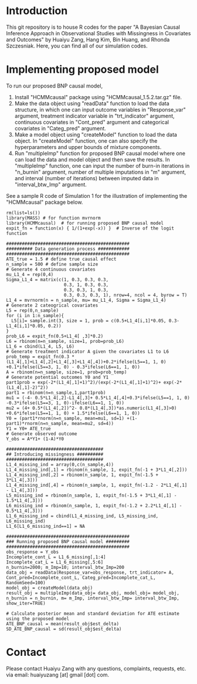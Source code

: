 # Introduction
This git repository is to house R codes for the paper "A Bayesian Causal Inference Approach in Observational Studies with Missingness in Covariates and Outcomes" by Huaiyu Zang, Hang Kim, Bin Huang, and Rhonda Szczesniak. Here, you can find all of our simulation codes. 

# Implementing proposed model
To run our proposed BNP causal model, 
1. Install "HCMMcausal" package using "HCMMcausal_1.5.2.tar.gz" file. 
2. Make the data object using "readData" function to load the data structure, in which one can input outcome variables in "Response_var" argument, treatment indicator variable in "trt_indicator" argument, continuous covariates in "Cont_pred" argument and categorical covariates in "Categ_pred" argument. 
3. Make a model object using "createModel" function to load the data object. In "createModel" function, one can also specify the hyperparameters and upper bounds of mixture components. 
4. Run "multipleImp" function for proposed BNP causal model where one can load the data and model object and then save the results. In "multipleImp" function, one can input the number of burn-in iterations in "n_burnin" argument, number of multiple imputations in "m" argument, and interval (number of iterations) between imputed data in "interval_btw_Imp" argument.

See a sample R code of Simulation 1 for the illustration of implementing the "HCMMcausal" package below. 

```
rm(list=ls())  
library(MASS) # for function mvrnorm 
library(HCMMcausal)  # for running proposed BNP causal model
expit_fn = function(x) { 1/(1+exp(-x)) }  # Inverse of the logit function 

###############################################
########## Data generation process ############
###############################################
ATE_true = 1.5 # define true causal effect
n_sample = 500 # define sample size
# Generate 4 continuous covariates
mu_L1_4 = rep(0,4)
Sigma_L1_4 = matrix(c(1, 0.3, 0.3, 0.3,                
                      0.3, 1, 0.3, 0.3, 
                      0.3, 0.3, 1, 0.3, 
                      0.3, 0.3, 0.3, 1), nrow=4, ncol = 4, byrow = T)
L1_4 = mvrnorm(n = n_sample, mu= mu_L1_4, Sigma = Sigma_L1_4)
# Generate 2 cateogrical covariates 
L5 = rep(0,n_sample)
for (i in 1:n_sample){
  L5[i]= sample.int(3, size = 1, prob = c(0.5+L1_4[i,1]*0.05, 0.3-L1_4[i,1]*0.05, 0.2))
}
prob_L6 = expit_fn(0.5+L1_4[ ,3]*0.2)
L6 = rbinom(n=n_sample, size=1, prob=prob_L6)
L1_6 = cbind(L1_4, L5, L6)
# Generate treatment indicator A given the covariates L1 to L6
prob_temp = expit_fn(0.3 *(L1_4[,1]+L1_4[,2]+L1_4[,3]+L1_4[,4])+0.2*ifelse(L5==1, 1, 0) +0.1*ifelse(L5==3, 1, 0) - 0.3*ifelse(L6==1, 1, 0))
A = rbinom(n=n_sample, size=1, prob=prob_temp)
# Generate potential outcomes Y0 and Y1
part1prob = exp(-2*(L1_4[,1]+1)^2)/(exp(-2*(L1_4[,1]+1)^2)+ exp(-2*(L1_4[,1]-2)^2))
part1 = rbinom(n=n_sample,1,part1prob)
mu1 = (-4- 0.5*L1_4[,2]-L1_4[,3]+ 0.5*L1_4[,4]+0.3*ifelse(L5==1, 1, 0) -0.3*ifelse(L5==3, 1, 0)-ifelse(L6==1, 1, 0))
mu2 = (4+ 0.5*(L1_4[,2])^2- 0.8*(L1_4[,3])*as.numeric(L1_4[,3]>0) +0.6*ifelse(L5==1, 1, 0) + 1.5*ifelse(L6==1, 1, 0))
Y0 = (part1*rnorm(n=n_sample, mean=mu1, sd=1) +(1-part1)*rnorm(n=n_sample, mean=mu2, sd=4))
Y1 = Y0+ ATE_true
# Generate observed outcome
Y_obs = A*Y1+ (1-A)*Y0 

#####################################
## Introducing missingness ##########
#####################################
L1_4_missing_ind = array(0,c(n_sample,4))
L1_4_missing_ind[,1] = rbinom(n_sample, 1, expit_fn(-1 + 3*L1_4[,2]))
L1_4_missing_ind[,2] = rbinom(n_sample, 1, expit_fn(-1.5 + 3*L1_4[,3]))
L1_4_missing_ind[,4] = rbinom(n_sample, 1, expit_fn(-1.2 - 2*L1_4[,1] - L1_4[,3]))
L5_missing_ind = rbinom(n_sample, 1, expit_fn(-1.5 + 3*L1_4[,1] - 1.5*L1_4[,3]))
L6_missing_ind = rbinom(n_sample, 1, expit_fn(-1.2 + 2.2*L1_4[,1] - 0.5*L1_4[,3]))
L1_6_missing_ind = cbind(L1_4_missing_ind, L5_missing_ind, L6_missing_ind)
L1_6[L1_6_missing_ind==1] = NA

###############################################
### Running proposed BNP causal model #########
###############################################
obs_response = Y_obs 
Incomplete_cont_L = L1_6_missing[,1:4]
Incomplete_cat_L = L1_6_missing[,5:6]
n_burnin=2000; m_Imp=10; interval_btw_Imp=200
data_obj = readData(Response_var=obs_response, trt_indicator= A, Cont_pred=Incomplete_cont_L, Categ_pred=Incomplete_cat_L, RandomSeed=100)
model_obj = createModel(data_obj)
result_obj = multipleImp(data_obj= data_obj, model_obj= model_obj, n_burnin = n_burnin, m= m_Imp, interval_btw_Imp= interval_btw_Imp, show_iter=TRUE)

# Calculate posterior mean and standard deviation for ATE estimate using the proposed model 
ATE_BNP_causal = mean(result_obj$est_delta)
SD_ATE_BNP_causal = sd(result_obj$est_delta)                    
```

# Contact
Please contact Huaiyu Zang with any questions, complaints, requests, etc. via email: huaiyuzang [at] gmail [dot] com.
